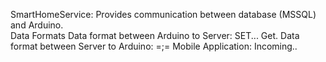 SmartHomeService: 
Provides communication between database (MSSQL) and Arduino.  
Data Formats 
Data format between Arduino to Server:
SET.<tableName>.<key>.<value>
Get.<tableName>
Data format between Server to Arduino:
<sensor1>=<value1>;<sensor2>=<value2>
Mobile Application:
Incoming..
